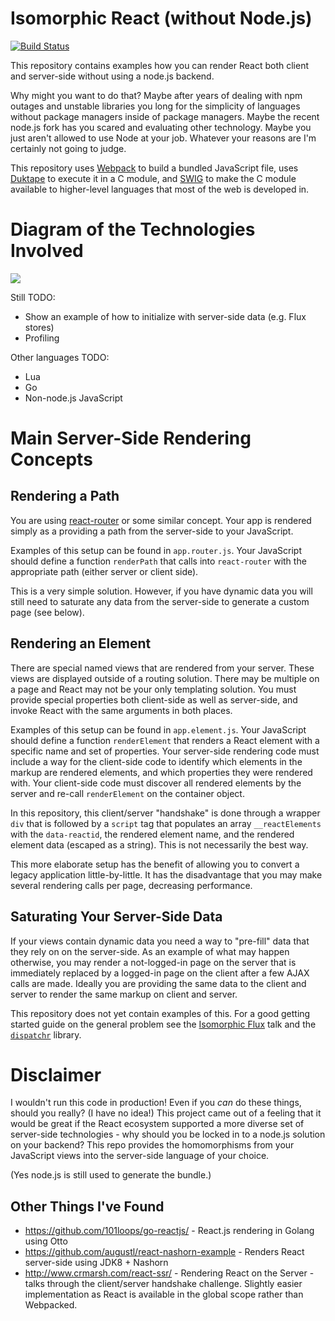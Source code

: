 # Isomorphic React (without Node.js)

[![Build Status](https://travis-ci.org/tildedave/isomorphic-react-without-node.svg?branch=master)](https://travis-ci.org/tildedave/isomorphic-react-without-node)

This repository contains examples how you can render React both client and server-side without using a node.js backend.

Why might you want to do that?  Maybe after years of dealing with npm outages and unstable libraries you long for the simplicity of languages without package managers inside of package managers.  Maybe the recent node.js fork has you scared and evaluating other technology.  Maybe you just aren't allowed to use Node at your job.  Whatever your reasons are I'm certainly not going to judge.

This repository uses [Webpack](https://webpack.github.io/) to build a bundled JavaScript file, uses [Duktape](http://duktape.org) to execute it in a C module, and [SWIG](http://swig.org) to make the C module available to higher-level languages that most of the web is developed in.

# Diagram of the Technologies Involved

![](https://raw.githubusercontent.com/tildedave/isomorphic-react-without-node/master/diagram.png)

Still TODO:
* Show an example of how to initialize with server-side data (e.g. Flux stores)
* Profiling

Other languages TODO:
* Lua
* Go
* Non-node.js JavaScript

# Main Server-Side Rendering Concepts

## Rendering a Path

You are using [react-router](https://github.com/rackt/react-router) or some similar concept.   Your app is rendered simply as a providing a path from the server-side to your JavaScript.

Examples of this setup can be found in `app.router.js`.  Your JavaScript should define a function `renderPath` that calls into `react-router` with the appropriate path (either server or client side).

This is a very simple solution.  However, if you have dynamic data you will still need to saturate any data from the server-side to generate a custom page (see below).

## Rendering an Element

There are special named views that are rendered from your server.  These views are displayed outside of a routing solution.  There may be multiple on a page and React may not be your only templating solution.  You must provide special properties both client-side as well as server-side, and invoke React with the same arguments in both places.

Examples of this setup can be found in `app.element.js`.  Your JavaScript should define a function `renderElement` that renders a React element with a specific name and set of properties.  Your server-side rendering code must include a way for the client-side code to identify which elements in the markup are rendered elements, and which properties they were rendered with.  Your client-side code must discover all rendered elements by the server and re-call `renderElement` on the container object.

In this repository, this client/server "handshake" is done through a wrapper `div` that is followed by a `script` tag that populates an array `__reactElements` with the `data-reactid`, the rendered element name, and the rendered element data (escaped as a string).  This is not necessarily the best way.

This more elaborate setup has the benefit of allowing you to convert a legacy application little-by-little.  It has the disadvantage that you may make several rendering calls per page, decreasing performance.

## Saturating Your Server-Side Data

If your views contain dynamic data you need a way to "pre-fill" data that they rely on on the server-side.  As an example of what may happen otherwise, you may render a not-logged-in page on the server that is immediately replaced by a logged-in page on the client after a few AJAX calls are made.  Ideally you are providing the same data to the client and server to render the same markup on client and server.

This repository does not yet contain examples of this.  For a good getting started guide on the general problem see the [Isomorphic Flux](https://speakerdeck.com/mridgway/isomorphic-flux) talk and the [`dispatchr`](https://github.com/yahoo/dispatchr) library.

# Disclaimer

I wouldn't run this code in production!  Even if you *can* do these things, should you really?  (I have no idea!)  This project came out of a feeling that it would be great if the React ecosystem supported a more diverse set of server-side technologies - why should you be locked in to a node.js solution on your backend?  This repo provides the homomorphisms from your JavaScript views into the server-side language of your choice.

(Yes node.js is still used to generate the bundle.)

## Other Things I've Found

* https://github.com/101loops/go-reactjs/ - React.js rendering in Golang using Otto
* https://github.com/augustl/react-nashorn-example - Renders React server-side using JDK8 + Nashorn
* http://www.crmarsh.com/react-ssr/ - Rendering React on the Server - talks through the client/server handshake challenge.  Slightly easier implementation as React is available in the global scope rather than Webpacked.